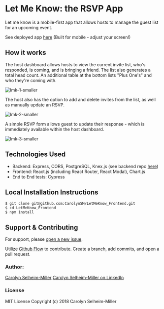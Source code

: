 # Let Me Know: the RSVP App

Let me know is a mobile-first app that allows hosts to manage the guest list for an upcoming event. 

See deployed app [here](https://letmeknow-csm.herokuapp.com/) (Built for mobile - adjust your screen!)

## How it works
The host dashboard allows hosts to view the current invite list, who's responded, is coming, and is bringing a friend. The list also generates a total head count.  An additional table at the bottom lists "Plus One's" and who they're coming with.

  ![lmk-1-smaller](https://user-images.githubusercontent.com/31423437/36393894-d1aff2be-156e-11e8-80cb-742a8feda9dd.gif)
  
  The host also has the option to add and delete invites from the list, as well as manually update an RSVP.
  
  ![lmk-2-smaller](https://user-images.githubusercontent.com/31423437/36393928-ff8107c8-156e-11e8-855c-37a465f8e837.gif)

A simple RSVP form allows guest to update their response - which is immediately available within the host dashboard.

![lmk-3-smaller](https://user-images.githubusercontent.com/31423437/36393977-45d9d006-156f-11e8-905e-b2bbcdc95d3b.gif)


## Technologies Used
- Backend: Express, CORS, PostgreSQL, Knex.js (see backend repo [here](https://github.com/CarolynSM/LetMeKnow_Backend))
- Frontend: React.js (including React Router, React Modal), Chart.js
- End to End tests: Cypress

## Local Installation Instructions
    $ git clone git@github.com:CarolynSM/LetMeKnow_Frontend.git
    $ cd LetMeKnow_Frontend
    $ npm install

## Support & Contributing
For support, please [open a new issue](https://github.com/CarolynSM/LetMeKnow_Frontend/issues/new).

Utilize [Github Flow](https://guides.github.com/introduction/flow/) to contribute. Create a branch, add commits, and open a pull request.

### Author:
[Carolyn Selheim-Miller](seecarolyncode.com)
[Carolyn Selheim-Miller on LinkedIn](https://www.linkedin.com/in/carolynselheimmiller)

### License
MIT License
Copyright (c) 2018 Carolyn Selheim-Miller

